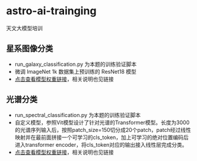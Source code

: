 # astro-ai-trainging
天文大模型培训

## 星系图像分类

- run_galaxy_classification.py 为本题的训练验证脚本
- 微调 ImageNet 1k 数据集上预训练的 ResNet18 模型
- [点击查看模型权重链接](https://huggingface.co/Maxwell-Jia/resnet18-Galaxy10)，相关说明也见链接

## 光谱分类

- run_spectral_classification.py 为本题的训练验证脚本
- 自定义模型，参照Vit模型设计了针对光谱的Transformer模型。长度为3000的光谱序列输入后，按照patch_size=150切分成20个patch，patch经过线性映射并在最前面拼接一个可学习的cls_token，加上可学习的绝对位置编码后进入transformer encoder，将cls_token对应的输出接入线性层完成分类。
- [点击查看模型权重链接](https://huggingface.co/Maxwell-Jia/spect-astro-ai-training)，相关说明也见链接